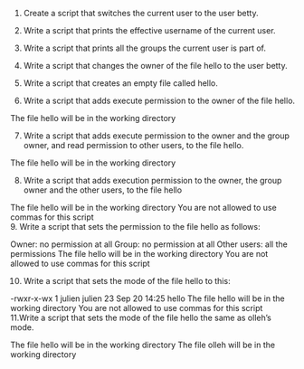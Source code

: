 1. Create a script that switches the current user to the user betty.  

2. Write a script that prints the effective username of the current user.  

3. Write a script that prints all the groups the current user is part of.  

4. Write a script that changes the owner of the file hello to the user betty.  

5. Write a script that creates an empty file called hello.  

6. Write a script that adds execute permission to the owner of the file hello.

The file hello will be in the working directory  

7. Write a script that adds execute permission to the owner and the group owner, and read permission to other users, to the file hello.

The file hello will be in the working directory   

8. Write a script that adds execution permission to the owner, the group owner and the other users, to the file hello

The file hello will be in the working directory
You are not allowed to use commas for this script  
9. Write a script that sets the permission to the file hello as follows:

Owner: no permission at all
Group: no permission at all
Other users: all the permissions
The file hello will be in the working directory You are not allowed to use commas for this script  

10.  Write a script that sets the mode of the file hello to this:

-rwxr-x-wx 1 julien julien 23 Sep 20 14:25 hello
The file hello will be in the working directory
You are not allowed to use commas for this script  
11.Write a script that sets the mode of the file hello the same as olleh’s mode.

The file hello will be in the working directory
The file olleh will be in the working directory  


